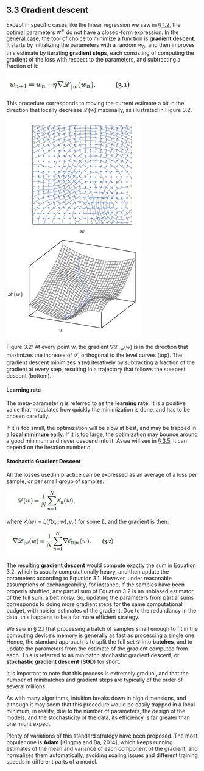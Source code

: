 ## 3.3    Gradient descent

Except in specific cases like the linear regression we saw in [§ 1.2](1_2_Basis_function_regression.md), the optimal parameters $w^∗$ do
not have a closed-form expression. In the general case, the tool of choice to minimize a function is **gradient descent**. It starts by initializing the parameters with a random $w_0$, and then improves this estimate by iterating **gradient steps**, each consisting of computing the gradient of the loss with respect to the parameters, and subtracting a fraction of it:

![image-20230618133925059](media1/image-20230618133925059.png)

This procedure corresponds to moving the current estimate a bit in the direction that locally decrease $\mathscr{L}(w)$ maximally, as illustrated in Figure 3.2.

![image-20230618134218672](media1/image-20230618134218672.png) 

Figure 3.2: At every point w, the gradient $∇ℒ_{\mid w}(w)$ is in the direction that maximizes the increase of $ℒ$, orthogonal to the level curves (top). The gradient descent minimizes $ℒ(w)$ iteratively by subtracting a fraction of the gradient at every step, resulting in a trajectory that follows the steepest descent (bottom).

#### Learning rate

The meta-parameter $η$ is referred to as the **learning rate**. It is a positive value that modulates how quickly the minimization is done, and has to be chosen carefully.

If it is too small, the optimization will be slow at best, and may be trapped in a **local minimum** early. If it is too large, the optimization may bounce around a good minimum and never descend into it. Aswe will see in [§ 3.5](3_5_Training_protocols.md), it can depend on the iteration number $n$.

#### Stochastic Gradient Descent

All the losses used in practice can be expressed as an average of a loss per sample, or per small group of samples:

![image-20230618135900483](media1/image-20230618135900483.png)

where $𝓁_n(w)=L(f(x_n;w),y_n)$ for some $L$, and the gradient is then:

![image-20230618135913654](media1/image-20230618135913654.png)

The resulting **gradient descent** would compute exactly the sum in Equation 3.2, which is usually computationally heavy, and then update the parameters according to Equation 3.1. However, under reasonable assumptions of exchangeability, for instance, if the samples have been properly shuffled, any partial sum of Equation 3.2 is an unbiased estimator of the full sum, albeit noisy. So, updating the parameters from partial sums corresponds to doing more gradient steps for the same computational budget, with noisier estimates of the gradient. Due to the redundancy in the data, this happens to be a far more efficient strategy.

We saw in § 2.1 that processing a batch of samples small enough to fit in the computing device’s memory is generally as fast as processing a single one. Hence, the standard approach is to split the full set $\mathscr{D}$ into **batches**, and to update the parameters from the estimate of the gradient computed from each. This is referred to as minibatch stochastic gradient descent, or **stochastic gradient descent** (**SGD**) for short.

It is important to note that this process is extremely gradual, and that the number of minibatches and gradient steps are typically of the order of several millions.

As with many algorithms, intuition breaks down in high dimensions, and although it may seem that this procedure would be easily trapped in a local minimum, in reality, due to the number of parameters, the design of the models, and the stochasticity of the data, its efficiency is far greater than one might expect.

Plenty of variations of this standard strategy have been proposed. The most popular one is **Adam** [Kingma and Ba, 2014], which keeps running estimates of the mean and variance of each component of the gradient, and normalizes them automatically, avoiding scaling issues and different training speeds in different parts of a model.